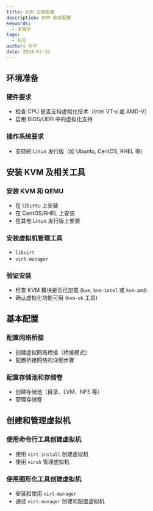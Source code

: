 ```yaml
---
title: KVM 安装配置
description: KVM 安装配置
keywords:
  - 关键字
tags:
  - 标签
author: 仲平
date: 2024-07-16
---
```


## 环境准备

### 硬件要求

- 检查 CPU 是否支持虚拟化技术（Intel VT-x 或 AMD-V）
- 启用 BIOS/UEFI 中的虚拟化支持

### 操作系统要求

- 支持的 Linux 发行版（如 Ubuntu, CentOS, RHEL 等）

## 安装 KVM 及相关工具

### 安装 KVM 和 QEMU

- 在 Ubuntu 上安装
- 在 CentOS/RHEL 上安装
- 在其他 Linux 发行版上安装

### 安装虚拟机管理工具

- `libvirt`
- `virt-manager`

### 验证安装

- 检查 KVM 模块是否已加载 (`kvm`, `kvm-intel` 或 `kvm-amd`)
- 确认虚拟化功能可用 (`kvm-ok` 工具)

## 基本配置

### 配置网络桥接

- 创建虚拟网络桥接（桥接模式）
- 配置桥接网络的详细步骤

### 配置存储池和存储卷

- 创建存储池（目录、LVM、NFS 等）
- 管理存储卷

## 创建和管理虚拟机

### 使用命令行工具创建虚拟机

- 使用 `virt-install` 创建虚拟机
- 使用 `virsh` 管理虚拟机

### 使用图形化工具创建虚拟机

- 安装和使用 `virt-manager`
- 通过 `virt-manager` 创建和配置虚拟机
